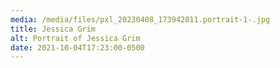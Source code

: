 ```yaml
---
media: /media/files/pxl_20230408_173942011.portrait-1-.jpg
title: Jessica Grim
alt: Portrait of Jessica Grim
date: 2021-10-04T17:23:00-0500
---
```

